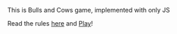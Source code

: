This is Bulls and Cows game, implemented with only JS

Read the rules [here](https://en.wikipedia.org/wiki/Bulls_and_Cows) and [Play](https://helmax-y.github.io/game_bulls-and-cows/)!
